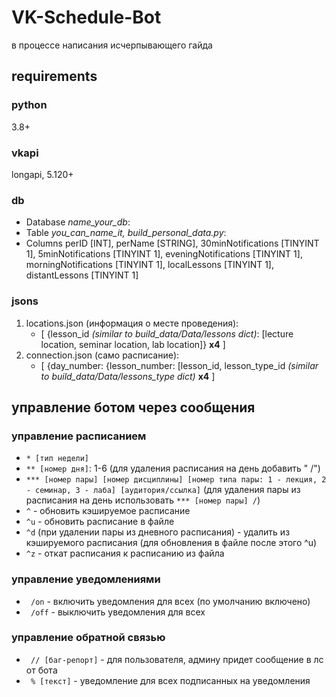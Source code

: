 # VK-Schedule-Bot
 
в процессе написания исчерпывающего гайда

## requirements

### python
3.8+

### vkapi
longapi, 5.120+

### db
- Database *name_your_db*: 
- Table *you_can_name_it, build_personal_data.py*: 
- Columns perID [INT], perName [STRING], 30minNotifications [TINYINT 1], 5minNotifications [TINYINT 1], eveningNotifications [TINYINT 1], morningNotifications [TINYINT 1],    localLessons [TINYINT 1], distantLessons [TINYINT 1]

### jsons
1. locations.json (информация о месте проведения): 
   - [ {lesson_id *(similar to build_data/Data/lessons dict)*: [lecture location, seminar location, lab location]} **x4** ]
2. connection.json (само расписание):
   - [ {day_number: {lesson_number: [lesson_id, lesson_type_id *(similar to build_data/Data/lessons_type dict)* **x4** ]

## управление ботом через сообщения

### управление расписанием
- ` * [тип недели] `
- ` ** [номер дня] `: 1-6 (для удаления расписания на день добавить " /")
- ` *** [номер пары] [номер дисциплины] [номер типа пары: 1 - лекция, 2 - семинар, 3 - лаба] [аудитория/ссылка] `
(для удаления пары из расписания на день использовать `*** [номер пары] /`)
- `^` - обновить кэшируемое расписание
- `^u` - обновить расписание в файле
- `^d` (при удалении пары из дневного расписания) - удалить из кэшируемого расписания (для обновления в файле после этого ^u)
- `^z` - откат расписания к расписанию из файла

### управление уведомлениями
- ` /on` - включить уведомления для всех (по умолчанию включено)
- ` /off` - выключить уведомления для всех

### управление обратной связью
- ` // [баг-репорт]` - для пользователя, админу придет сообщение в лс от бота
- ` % [текст]` - уведомление для всех подписанных на уведомления
